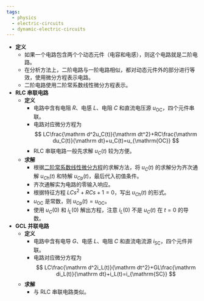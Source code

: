 ```yaml
---
tags:
  - physics
  - electric-circuits
  - dynamic-electric-circuits
---
```

- **定义**
	- 如果一个电路包含两个个动态元件（电容和电感），则这个电路就是二阶电路。
	- 在分析方法上，二阶电路与一阶电路相似，都对动态元件外的部分进行等效，使用微分方程表示电路。
	- 二阶电路使用二阶常系数线性微分方程表示。
- **RLC 串联电路**
	- **定义**
		- 电路中含有电阻 $R$、电感 $L$、电阻 $C$ 和直流电压源 $u_{\mathrm{OC}}$，四个元件串联。
		- 电路对应微分方程为
		  $$
		  LC\frac{\mathrm d^2u_C(t)}{\mathrm dt^2}+RC\frac{\mathrm du_C(t)}{\mathrm dt}+u_C(t)=u_{\mathrm{OC}}
		  $$
		- RLC 串联电路一般先求解 $u_C(t)$ 较为方便。
	- **求解**
		- 根据[二阶常系数线性微分方程](/pages/mathematics/calculus/linear-differential-equation.md#xp7c9l)的求解方法，将 $u_C(t)$ 的求解分为齐次通解 $u_{C\mathrm h}(t)$ 和特解 $u_{C\mathrm p}(t)$，最后代入初值条件。
		- 齐次通解实为电路的零输入响应。
		- 根据特征方程 $LCs^2+RCs+1=0$，写出 $u_{C\mathrm h}(t)$ 的形式。
		- $u_{\mathrm{OC}}$ 是常数，则 $u_{C\mathrm p}(t)=u_{\mathrm{OC}}$。
		- 使用 $u_C(0)$ 和 $i_L(0)$ 解出方程，注意 $i_L(0)$ 不是 $u_C(t)$ 在 $t=0$ 的导数。
- **GCL 并联电路**
	- **定义**
		- 电路中含有电导 $G$、电感 $L$、电阻 $C$ 和直流电流源 $i_{\mathrm{SC}}$，四个元件并联。
		- 电路对应微分方程为
		  $$
		  LC\frac{\mathrm d^2i_L(t)}{\mathrm dt^2}+GL\frac{\mathrm di_L(t)}{\mathrm dt}+i_L(t)=i_{\mathrm{SC}}
		  $$
	- **求解**
		- 与 RLC 串联电路类似。
